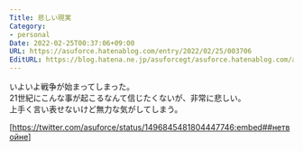 ```yaml
---
Title: 悲しい現実
Category:
- personal
Date: 2022-02-25T00:37:06+09:00
URL: https://asuforce.hatenablog.com/entry/2022/02/25/003706
EditURL: https://blog.hatena.ne.jp/asuforcegt/asuforce.hatenablog.com/atom/entry/13574176438066874190
---
```


いよいよ戦争が始まってしまった。  
21世紀にこんな事が起こるなんて信じたくないが、非常に悲しい。  
上手く言い表せないけど無力な気がしてしまう。

[https://twitter.com/asuforce/status/1496845481804447746:embed##нетвойне]

